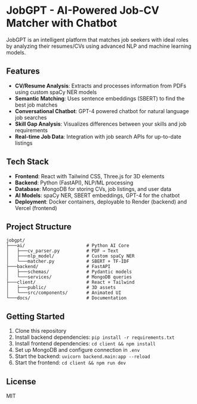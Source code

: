 # JobGPT - AI-Powered Job-CV Matcher with Chatbot

JobGPT is an intelligent platform that matches job seekers with ideal roles by analyzing their resumes/CVs using advanced NLP and machine learning models.

## Features

- **CV/Resume Analysis**: Extracts and processes information from PDFs using custom spaCy NER models
- **Semantic Matching**: Uses sentence embeddings (SBERT) to find the best job matches
- **Conversational Chatbot**: GPT-4 powered chatbot for natural language job searches
- **Skill Gap Analysis**: Visualizes differences between your skills and job requirements
- **Real-time Job Data**: Integration with job search APIs for up-to-date listings

## Tech Stack

- **Frontend**: React with Tailwind CSS, Three.js for 3D elements
- **Backend**: Python (FastAPI), NLP/ML processing 
- **Database**: MongoDB for storing CVs, job listings, and user data
- **AI Models**: spaCy NER, SBERT embeddings, GPT-4 for the chatbot
- **Deployment**: Docker containers, deployable to Render (backend) and Vercel (frontend)

## Project Structure

```
jobgpt/
├───ai/                       # Python AI Core  
│   ├───cv_parser.py          # PDF → Text  
│   ├───nlp_model/            # Custom spaCy NER  
│   └───matcher.py            # SBERT + TF-IDF  
├───backend/                  # FastAPI
│   ├───schemas/              # Pydantic models  
│   └───services/             # MongoDB queries  
├───client/                   # React + Tailwind  
│   ├───public/               # 3D assets  
│   └───src/components/       # Animated UI  
└───docs/                     # Documentation
```

## Getting Started

1. Clone this repository
2. Install backend dependencies: `pip install -r requirements.txt`
3. Install frontend dependencies: `cd client && npm install`
4. Set up MongoDB and configure connection in `.env`
5. Start the backend: `uvicorn backend.main:app --reload`
6. Start the frontend: `cd client && npm run dev`

## License

MIT
 
